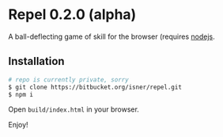 # Repel 0.2.0 (alpha)

A ball-deflecting game of skill for the browser (requires [nodejs](http://nodejs.org).

## Installation

```bash
# repo is currently private, sorry
$ git clone https://bitbucket.org/isner/repel.git
$ npm i
```

Open `build/index.html` in your browser.

Enjoy!
